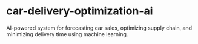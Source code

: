 # car-delivery-optimization-ai
AI-powered system for forecasting car sales, optimizing supply chain, and minimizing delivery time using machine learning.
